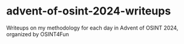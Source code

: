 # advent-of-osint-2024-writeups
Writeups on my methodology for each day in Advent of OSINT 2024, organized by OSINT4Fun
